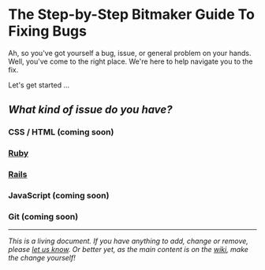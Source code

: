 # The Step-by-Step Bitmaker Guide To Fixing Bugs

Ah, so you've got yourself a bug, issue, or general problem on your hands. Well, you've come to the right place. We're here to help navigate you to the fix.

Let's get started ...

## _What kind of issue do you have?_

### CSS / HTML (coming soon)
### [Ruby](https://github.com/bitmakerlabs/debugging-guide/wiki/Ruby-Issues)
### [Rails](https://github.com/bitmakerlabs/debugging-guide/wiki/Rails-Issues)
### JavaScript (coming soon)
### Git (coming soon)

---

_This is a living document. If you have anything to add, change or remove, please [let us know](mailto:sean@bitmaker.co). Or better yet, as the main content is on the [wiki](https://github.com/bitmakerlabs/debugging-guide/wiki), make the change yourself!_
